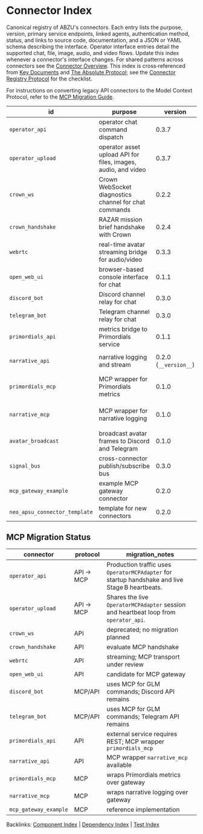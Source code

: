 # Connector Index

Canonical registry of ABZU's connectors. Each entry lists the purpose, version, primary service endpoints, linked agents, authentication method, status, and links to source code, documentation, and a JSON or YAML schema describing the interface. Operator interface entries detail the supported chat, file, image, audio, and video flows. Update this index whenever a connector's interface changes. For shared patterns across connectors see the [Connector Overview](README.md). This index is cross‑referenced from [Key Documents](../KEY_DOCUMENTS.md) and [The Absolute Protocol](../The_Absolute_Protocol.md); see the [Connector Registry Protocol](../The_Absolute_Protocol.md#connector-registry-protocol) for the checklist.

For instructions on converting legacy API connectors to the Model Context Protocol,
refer to the [MCP Migration Guide](mcp_migration.md).

| id | purpose | version | auth | endpoints | linked agents | status | code | docs | schema |
| --- | --- | --- | --- | --- | --- | --- | --- | --- | --- |
| `operator_api` | operator chat command dispatch | 0.3.7 | Bearer | `POST /operator/command` | Orchestration Master | active (MCP flow live) | [operator_api.py](../../operator_api.py) | [operator_protocol.md](../operator_protocol.md), [operator_mcp_audit.md](operator_mcp_audit.md), [credential_rotation_playbook.md](credential_rotation_playbook.md) | N/A |
| `operator_upload` | operator asset upload API for files, images, audio, and video | 0.3.7 | Bearer | `POST /operator/upload` | RAZAR | active (MCP flow live) | [operator_api.py](../../operator_api.py) | [operator_protocol.md](../operator_protocol.md), [operator_mcp_audit.md](operator_mcp_audit.md), [credential_rotation_playbook.md](credential_rotation_playbook.md) | N/A |
| `crown_ws` | Crown WebSocket diagnostics channel for chat commands | 0.2.2 | Bearer | `WS /crown_link`, `POST /glm-command` | Crown | deprecated | [razar/crown_link.py](../../razar/crown_link.py) | [CROWN_OVERVIEW.md](../CROWN_OVERVIEW.md) | N/A |
| `crown_handshake` | RAZAR mission brief handshake with Crown | 0.2.4 | Bearer | `WS CROWN_WS_URL` | Crown | active | [razar/crown_handshake.py](../../razar/crown_handshake.py) | [CROWN_OVERVIEW.md](../CROWN_OVERVIEW.md), [credential_rotation_playbook.md](credential_rotation_playbook.md) | N/A |
| `webrtc` | real-time avatar streaming bridge for audio/video | 0.3.3 | JWT | `POST /call` | Nazarick Web Console | experimental | [connectors/webrtc_connector.py](../../connectors/webrtc_connector.py) | [nazarick_web_console.md](../nazarick_web_console.md) | N/A |
| `open_web_ui` | browser-based console interface for chat | 0.1.1 | Bearer | `POST /glm-command` | Crown | experimental | [server.py](../../server.py) | [open_web_ui.md](../open_web_ui.md) | N/A |
| `discord_bot` | Discord channel relay for chat | 0.3.0 | Bot token | Discord API | Nazarick Agents | experimental | [tools/bot_discord.py](../../tools/bot_discord.py) | [communication_interfaces.md](../communication_interfaces.md) | N/A |
| `telegram_bot` | Telegram channel relay for chat | 0.3.0 | Bot token | Telegram Bot API | Nazarick Agents | experimental | [tools/bot_telegram.py](../../tools/bot_telegram.py) | [communication_interfaces.md](../communication_interfaces.md) | N/A |
| `primordials_api` | metrics bridge to Primordials service | 0.1.1 | Bearer | `POST /metrics`, `GET /health` | Primordials | experimental | [connectors/primordials_api.py](../../connectors/primordials_api.py) | [primordials_service.md](../primordials_service.md) | [primordials_api.schema.json](../../schemas/primordials_api.schema.json) |
| `narrative_api` | narrative logging and stream | 0.2.0 (`__version__`) | Bearer | `POST /story`, `GET /story/log`, `GET /story/stream` | vector_memory | experimental | [narrative_api.py](../../narrative_api.py) | [nazarick_narrative_system.md](../nazarick_narrative_system.md) | N/A |
| `primordials_mcp` | MCP wrapper for Primordials metrics | 0.1.0 | Bearer | `POST /context/register`, `POST /primordials/metrics` | Primordials | experimental | [connectors/primordials_mcp.py](../../connectors/primordials_mcp.py) | [primordials_service.md](../primordials_service.md) | [primordials_api.schema.json](../../schemas/primordials_api.schema.json) |
| `narrative_mcp` | MCP wrapper for narrative logging | 0.1.0 | Bearer | `POST /context/register`, `POST /narrative/story` | vector_memory | experimental | [connectors/narrative_mcp.py](../../connectors/narrative_mcp.py) | [nazarick_narrative_system.md](../nazarick_narrative_system.md) | N/A |
| `avatar_broadcast` | broadcast avatar frames to Discord and Telegram | 0.1.0 | Bot token | Discord API, Telegram API | Discord, Telegram | experimental | [connectors/avatar_broadcast.py](../../connectors/avatar_broadcast.py) | N/A | N/A |
| `signal_bus` | cross-connector publish/subscribe bus | 0.3.0 | N/A | Redis/Kafka | all connectors | experimental | [connectors/signal_bus.py](../../connectors/signal_bus.py) | [README.md](README.md) | N/A |
| `mcp_gateway_example` | example MCP gateway connector | 0.2.0 | Configured | `POST /model/invoke` | internal models | experimental | [connectors/mcp_gateway_example.py](../../connectors/mcp_gateway_example.py) | [README.md](README.md) | N/A |
| `neo_apsu_connector_template` | template for new connectors | 0.2.0 | Bearer | `POST /handshake`, `POST /heartbeat` | MCP gateway | experimental | [connectors/neo_apsu_connector_template.py](../../connectors/neo_apsu_connector_template.py) | [mcp_capability_payload.md](mcp_capability_payload.md) | [mcp_heartbeat_payload.schema.json](../../schemas/mcp_heartbeat_payload.schema.json) |

## MCP Migration Status

| connector | protocol | migration_notes |
| --- | --- | --- |
| `operator_api` | API → MCP | Production traffic uses `OperatorMCPAdapter` for startup handshake and live Stage B heartbeats. |
| `operator_upload` | API → MCP | Shares the live `OperatorMCPAdapter` session and heartbeat loop from `operator_api`. |
| `crown_ws` | API | deprecated; no migration planned |
| `crown_handshake` | API | evaluate MCP handshake |
| `webrtc` | API | streaming; MCP transport under review |
| `open_web_ui` | API | candidate for MCP gateway |
| `discord_bot` | MCP/API | uses MCP for GLM commands; Discord API remains |
| `telegram_bot` | MCP/API | uses MCP for GLM commands; Telegram API remains |
| `primordials_api` | API | external service requires REST; MCP wrapper `primordials_mcp` |
| `narrative_api` | API | MCP wrapper `narrative_mcp` available |
| `primordials_mcp` | MCP | wraps Primordials metrics over gateway |
| `narrative_mcp` | MCP | wraps narrative logging over gateway |
| `mcp_gateway_example` | MCP | reference implementation |

Backlinks: [Component Index](../component_index.md) | [Dependency Index](../dependency_index.md) | [Test Index](../test_index.md)
